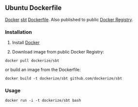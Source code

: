 ## Ubuntu Dockerfile

[Docker](https://www.docker.io/) [sbt](http://www.scala-sbt.org/) [Dockerfile](https://www.docker.io/learn/dockerfile/).  Also published to public [Docker Registry](https://index.docker.io/).

### Installation

1. Install [Docker](https://www.docker.io)

1. Download image from public Docker Registry: 

  ```
  docker pull dockerize/sbt
  ```

   or build an image from the Dockerfile: 
   
   ```
   docker build -t dockerize/sbt github.com/dockerize/sbt
   ```

### Usage

```
docker run -i -t dockerize/sbt bash
```
